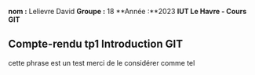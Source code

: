 **nom :** Lelievre David
**Groupe :** 18
**Année :**2023
**IUT Le Havre - Cours GIT**

## Compte-rendu tp1 Introduction GIT

cette phrase est un test merci de le considérer comme tel
